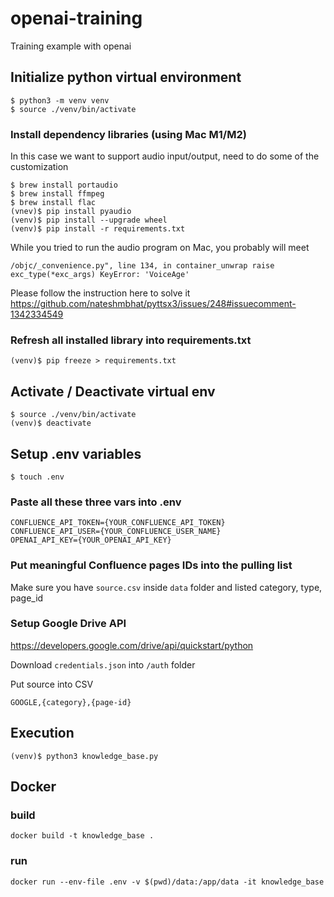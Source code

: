 # openai-training
Training example with openai

## Initialize python virtual environment

    $ python3 -m venv venv
    $ source ./venv/bin/activate

### Install dependency libraries (using Mac M1/M2)
In this case we want to support audio input/output, need to do some of the customization

    $ brew install portaudio
    $ brew install ffmpeg
    $ brew install flac
    (vnev)$ pip install pyaudio
    (venv)$ pip install --upgrade wheel
    (venv)$ pip install -r requirements.txt

While you tried to run the audio program on Mac, you probably will meet

    /objc/_convenience.py", line 134, in container_unwrap raise exc_type(*exc_args) KeyError: 'VoiceAge'

Please follow the instruction here to solve it https://github.com/nateshmbhat/pyttsx3/issues/248#issuecomment-1342334549

### Refresh all installed library into requirements.txt

    (venv)$ pip freeze > requirements.txt

## Activate / Deactivate virtual env

    $ source ./venv/bin/activate
    (venv)$ deactivate

## Setup .env variables

    $ touch .env

### Paste all these three vars into .env

    CONFLUENCE_API_TOKEN={YOUR_CONFLUENCE_API_TOKEN}
    CONFLUENCE_API_USER={YOUR_CONFLUENCE_USER_NAME}
    OPENAI_API_KEY={YOUR_OPENAI_API_KEY}

### Put meaningful Confluence pages IDs into the pulling list
Make sure you have `source.csv` inside `data` folder and listed category, type, page_id

### Setup Google Drive API
https://developers.google.com/drive/api/quickstart/python

Download `credentials.json` into `/auth` folder

Put source into CSV

    GOOGLE,{category},{page-id}

## Execution

    (venv)$ python3 knowledge_base.py

## Docker

### build

    docker build -t knowledge_base .

### run

    docker run --env-file .env -v $(pwd)/data:/app/data -it knowledge_base
